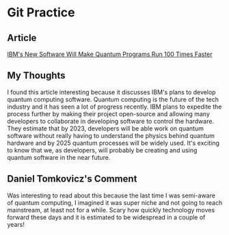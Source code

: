 # Git Practice
## Article
[IBM's New Software Will Make Quantum Programs Run 100 Times Faster](https://singularityhub.com/2021/02/15/ibms-new-software-will-make-quantum-programs-run-100-times-faster/)
## My Thoughts
I found this article interesting because it discusses IBM's plans to develop quantum computing software. Quantum computing is the future of the tech industry and it has seen a lot of progress recently. IBM plans to expedite the process further by making their project open-source and allowing many developers to collaborate in developing software to control the hardware. They estimate that by 2023, developers will be able work on quantum software without really having to understand the physics behind quantum hardware and by 2025 quantum processes will be widely used. It's exciting to know that we, as developers, will probably be creating and using quantum software in the near future.

## Daniel Tomkovicz's Comment
Was interesting to read about this because the last time I was semi-aware of quantum computing, I imagined it was super niche and not going to reach mainstream, at least not for a while. Scary how quickly technology moves forward these days and it is estimated to be widespread in a couple of years!
